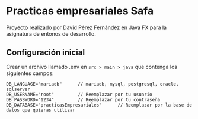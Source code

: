 # Practicas empresariales Safa
Proyecto realizado por David Pérez Fernández en Java FX para la asignatura de entonos de desarrollo.

## Configuración inicial
Crear un archivo llamado .env en `src > main > java` que contenga los siguientes campos:

```env
DB_LANGUAGE="mariadb"      // mariadb, mysql, postgresql, oracle, sqlserver
DB_USERNAME="root"         // Reemplazar por tu usuario
DB_PASSWORD="1234"         // Reemplazar por tu contraseña
DB_DATABASE="practicasEmpresariales"      // Reemplazar por la base de datos que quieras utilizar
```
